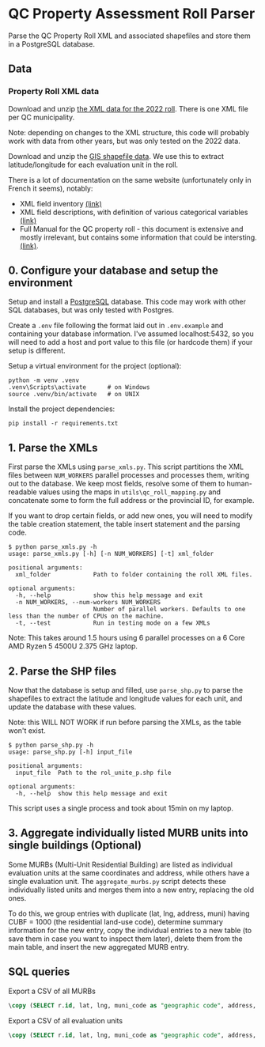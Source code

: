 # QC Property Assessment Roll Parser

Parse the QC Property Roll XML and associated shapefiles and store them in a PostgreSQL database.

## Data

### Property Roll XML data

Download and unzip [the XML data for the 2022 roll](https://www.donneesquebec.ca/recherche/dataset/roles-d-evaluation-fonciere-du-quebec/resource/93548503-59b0-4721-b1a8-df98f447aa5c). There is one XML file per QC municipality.

Note: depending on changes to the XML structure, this code will probably work with data from other years, but was only tested on the 2022 data.

Download and unzip the [GIS shapefile data](https://www.donneesquebec.ca/recherche/dataset/roles-d-evaluation-fonciere-du-quebec/resource/6e34aecd-6914-4791-8aff-452e554b9990). We use this to extract latitude/longitude for each evaluation unit in the roll.


There is a lot of documentation on the same website (unfortunately only in French it seems), notably:
- XML field inventory [(link)](https://www.donneesquebec.ca/recherche/dataset/061c8cb7-ca4e-45be-a990-61fce7e7d2dc/resource/427a72a7-f34c-495b-aa23-9de71a84a066/download/repertoire-des-renseignements-prescrits-du-role-devaluation-fonciere-version-2.5.pdf)
- XML field descriptions, with definition of various categorical variables [(link)](https://www.donneesquebec.ca/recherche/dataset/061c8cb7-ca4e-45be-a990-61fce7e7d2dc/resource/6f2599be-e49d-4b9a-8702-b12ad0f56141/download/gui_donneesrolesformatouvert_vf20220627.pdf)
- Full Manual for the QC property roll - this document is extensive and mostly irrelevant, but contains some information that could be intersting. [(link)](https://www.mamh.gouv.qc.ca/fileadmin/publications/evaluation_fonciere/manuel_evaluation_fonciere/2022/MEFQ_2022.pdf).


## 0. Configure your database and setup the environment

Setup and install a [PostgreSQL](https://www.postgresql.org/) database. This code may work with other SQL databases, but was only tested with Postgres.

Create a `.env` file following the format laid out in `.env.example` and containing your database information. I've assumed localhost:5432, so you will need to add a host and port value to this file (or hardcode them) if your setup is different. 

Setup a virtual environment for the project (optional):
```
python -m venv .venv
.venv\Scripts\activate      # on Windows
source .venv/bin/activate   # on UNIX
```

Install the project dependencies:
```
pip install -r requirements.txt
```

## 1. Parse the XMLs

First parse the XMLs using `parse_xmls.py`. This script partitions the XML files between `NUM_WORKERS` parallel processes and processes them, writing out to the database. We keep most fields, resolve some of them to human-readable values using the maps in `utils\qc_roll_mapping.py` and concatenate some to form the full address or the provincial ID, for example.

If you want to drop certain fields, or add new ones, you will need to modify the table creation statement, the table insert statement and the parsing code.

```
$ python parse_xmls.py -h
usage: parse_xmls.py [-h] [-n NUM_WORKERS] [-t] xml_folder

positional arguments:
  xml_folder            Path to folder containing the roll XML files.

optional arguments:
  -h, --help            show this help message and exit
  -n NUM_WORKERS, --num-workers NUM_WORKERS
                        Number of parallel workers. Defaults to one less than the number of CPUs on the machine.
  -t, --test            Run in testing mode on a few XMLs
```

Note: This takes around 1.5 hours using 6 parallel processes on a 6 Core AMD Ryzen 5 4500U 2.375 GHz laptop.


## 2. Parse the SHP files

Now that the database is setup and filled, use `parse_shp.py` to parse the shapefiles to extract the latitude and longitude values for each unit, and update the database with these values. 

Note: this WILL NOT WORK if run before parsing the XMLs, as the table won't exist.

```
$ python parse_shp.py -h
usage: parse_shp.py [-h] input_file

positional arguments:
  input_file  Path to the rol_unite_p.shp file

optional arguments:
  -h, --help  show this help message and exit
```

This script uses a single process and took about 15min on my laptop.

## 3. Aggregate individually listed MURB units into single buildings (Optional)

Some MURBs (Multi-Unit Residential Building) are listed as individual evaluation units at the same coordinates and address, while others have a single evaluation unit. The `aggregate_murbs.py` script detects these individually listed units and merges them into a new entry, replacing the old ones. 

To do this, we group entries with duplicate (lat, lng, address, muni) having CUBF = 1000 (the residential land-use code), determine summary information for the new entry, copy the individual entries to a new table (to save them in case you want to inspect them later), delete them from the main table, and insert the new aggregated MURB entry.

## SQL queries

Export a CSV of all MURBs
```sql
\copy (SELECT r.id, lat, lng, muni_code as "geographic code", address, arrond as "borough", muni as "city", cubf as "CUBF", const_yr as "vintage", const_yr_real as "vintage (real or est.)", num_dwelling as "num dwellings", max_floors as "num floors", lot_lin_dim as "lot lin dim", lot_area as "lot area", floor_area as "floor area", pl.value as "physical connection", ct.value as  "const typology", num_rental as "num rental units", num_non_res as "num non-res units", owner_type as "owner type", os.value as "onwer status" from roll r left join phys_link pl on r.phys_link = pl.id left join const_type ct on r.const_type = ct.id left join owner_status os on r.owner_status = os.id where cubf = 1000 and num_dwelling >= 3 order by num_dwelling desc) to 'all_murbs.csv' csv header;
```

Export a CSV of all evaluation units
```sql
\copy (SELECT r.id, lat, lng, muni_code as "geographic code", address, arrond as "borough", muni as "city", cubf as "CUBF", const_yr as "vintage", const_yr_real as "vintage (real or est.)", num_dwelling as "num dwellings", lot_lin_dim as "lot lin dim", lot_area as "lot area", floor_area as "floor area", max_floors as "num floors", pl.value as "physical connection", ct.value as "const typology", num_rental as "num rental units", num_non_res as "num non-res units", owner_type as "owner type", os.value as "onwer status" from roll r left join phys_link pl on r.phys_link = pl.id left join const_type ct on r.const_type = ct.id left join owner_status os on r.owner_status = os.id) to 'qc_prop_roll_full.csv' csv header;
```
